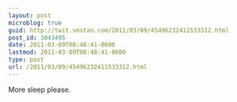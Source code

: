 ```yaml
---
layout: post
microblog: true
guid: http://twit.vmstan.com/2011/03/09/45496232411533312.html
post_id: 3043495
date: 2011-03-09T08:48:41-0600
lastmod: 2011-03-09T08:48:41-0600
type: post
url: /2011/03/09/45496232411533312.html
---
```

More sleep please.
